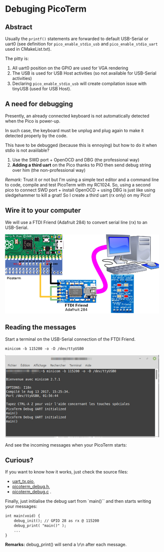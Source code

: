 # Debuging PicoTerm

## Abstract

Usually the `printf()` statements are forwarded to default USB-Serial or uart0 (see
	definition for `pico_enable_stdio_usb` and `pico_enable_stdio_uart` used in CMakeList.txt).

The pitty is:
1. All uart0 position on the GPIO are used for VGA rendering
2. The USB is used for USB Host activities (so not available for USB-Serial activities)
3. Declaring `pico_enable_stdio_usb` will create compilation issue with tinyUSB (used for USB Host).

## A need for debugging

Presently, an already connected keyboard is not automatically detected when the Pico is power-up.

In such case, the keyboard must be unplug and plug again to make it detected properly by the code.

This have to be debugged (because this is ennoying) but how to do it when stdio is not avaiilable?

1. Use the SWD port + OpenOCD and DBG (the professional way)
2. __Adding a third uart__ on the Pico thanks to PIO then send debug string over him (the non-professional way)

_Remark:_ Trust it or not but I'm using a simple text editor and a command line to code, compile and test PicoTerm with my RC1024. So, using a second pico to connect SWD port + install OpenOCD + using DBG is just like using sledgehammer to kill a gnat! So I create a third uart (rx only) on my Pico!

## Wire it to your computer
We will use a FTDI Friend (Adafruit 284) to convert serial line (rx) to an USB-Serial.

![PicoTerm debug uart](docs/_static/picoterm-debug-uart.jpg)

## Reading the messages

Start a terminal on the USB-Serial connection of the FTDI Friend.

```
minicom -b 115200 -o -D /dev/ttyUSB0
```

![minicom on debug uart](docs/_static/debug-minicom.jpg)

And see the incoming messages when your PicoTerm starts:


## Curious?
If you want to know how it works, just check the source files:
* [uart_tx.pio](common/uart_tx.pio),
* [picoterm_debug.h](common/picoterm_debug.h),
* [picoterm_debug.c](common/picoterm_debug.c) .

Finally, just initialise the debug uart from `main()`` and then starts writing your messages:

```
int main(void) {
    debug_init(); // GPIO 28 as rx @ 115200
    debug_print( "main()" );
    ...
}
```

__Remarks:__ debug_print() will send a \r\n after each message.
